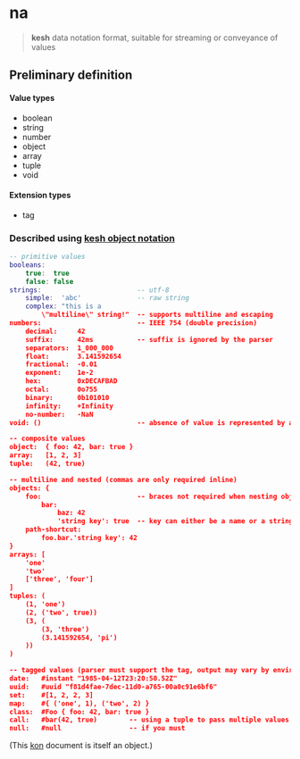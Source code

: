 # na

> **kesh** data notation format, suitable for streaming or conveyance of values

## Preliminary definition

#### Value types

- boolean
- string
- number
- object
- array
- tuple
- void

#### Extension types

- tag

### Described using [kesh object notation](https://github.com/kesh-lang/kon)

```lua
-- primitive values
booleans:
    true:  true
    false: false
strings:                        -- utf-8
    simple:  'abc'              -- raw string
    complex: "this is a
        \"multiline\" string!"  -- supports multiline and escaping
numbers:                        -- IEEE 754 (double precision)
    decimal:     42
    suffix:      42ms           -- suffix is ignored by the parser
    separators:  1_000_000
    float:       3.141592654
    fractional:  -0.01
    exponent:    1e-2
    hex:         0xDECAFBAD
    octal:       0o755
    binary:      0b101010
    infinity:    +Infinity
    no-number:   -NaN
void: ()                        -- absence of value is represented by an empty tuple

-- composite values
object:  { foo: 42, bar: true }
array:   [1, 2, 3]
tuple:   (42, true)

-- multiline and nested (commas are only required inline)
objects: {
    foo:                        -- braces not required when nesting objects
        bar:
            baz: 42
            'string key': true  -- key can either be a name or a string
    path-shortcut:
        foo.bar.'string key': 42
}
arrays: [
    'one'
    'two'
    ['three', 'four']
]
tuples: (
    (1, 'one')
    (2, ('two', true))
    (3, (
        (3, 'three')
        (3.141592654, 'pi')
    ))
)

-- tagged values (parser must support the tag, output may vary by environment)
date:   #instant "1985-04-12T23:20:50.52Z"
uuid:   #uuid "f81d4fae-7dec-11d0-a765-00a0c91e6bf6"
set:    #[1, 2, 2, 3]
map:    #{ ('one', 1), ('two', 2) }
class:  #Foo { foo: 42, bar: true }
call:   #bar(42, true)        -- using a tuple to pass multiple values (rpc)
null:   #null                 -- if you must
```

(This [kon](https://github.com/kesh-lang/kon) document is itself an object.)
